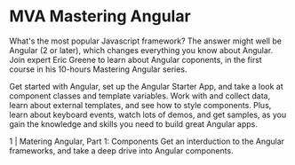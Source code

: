 # MVA Mastering Angular
What's the most popular Javascript framework? The answer might well be Angular (2 or later), which changes everything you know about Angular. Join expert Eric Greene to learn about Angular coponents, in the first course in his 10-hours Mastering Angular series.

Get started with Angular, set up the Angular Starter App, and take a look at component classes and template variables. Work with and collect data, learn about external templates, and see how to style components. Plus, learn about keyboard events, watch lots of demos, and get samples, as you gain the knowledge and skills you need to build great Angular apps.

1 | Matering Angular, Part 1: Components
Get an interduction to the Angular frameworks, and take a deep drive into Angular components.


